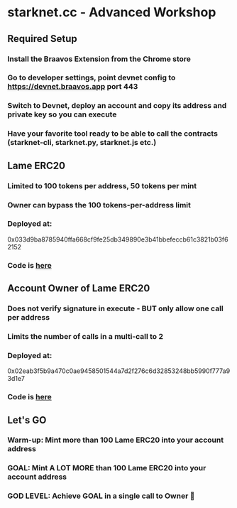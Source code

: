 # starknet.cc - Advanced Workshop
## Required Setup
### Install the Braavos Extension from the Chrome store
### Go to developer settings, point devnet config to https://devnet.braavos.app port 443
### Switch to Devnet, deploy an account and copy its address and private key so you can __execute__
### Have your favorite tool ready to be able to call the contracts (starknet-cli, starknet.py, starknet.js etc.)
## Lame ERC20
### Limited to 100 tokens per address, 50 tokens per mint
### Owner can bypass the 100 tokens-per-address limit
### Deployed at:
0x033d9ba8785940ffa668cf9fe25db349890e3b41bbefeccb61c3821b03f62152
### Code is [here](https://github.com/myBraavos/starknet.cc/tree/main/contracts/openzeppelin/token/erc20)
## Account Owner of Lame ERC20
### Does not verify signature in __execute__ - BUT only allow one call per address
### Limits the number of calls in a multi-call to 2
### Deployed at:
0x02eab3f5b9a470c0ae9458501544a7d2f276c6d32853248bb5990f777a93d1e7
### Code is [here](https://github.com/myBraavos/starknet.cc/tree/main/contracts/openzeppelin/account)
## Let's GO
### Warm-up: Mint more than 100 Lame ERC20 into your account address
### GOAL: Mint  A LOT MORE than 100 Lame ERC20 into your account address
### GOD LEVEL: Achieve GOAL in a single call to Owner 🤩
